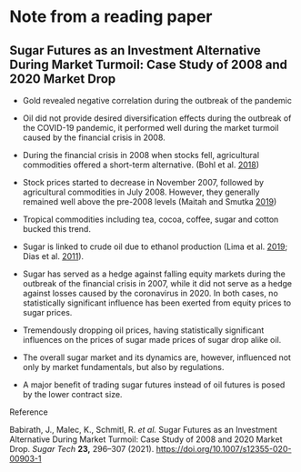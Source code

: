 # Note from a reading paper 

 

## Sugar Futures as an Investment Alternative During Market Turmoil: Case Study of 2008 and 2020 Market Drop 

 

- Gold revealed negative correlation during the outbreak of the pandemic

- Oil did not provide desired diversification effects during the outbreak of the COVID-19 pandemic, it performed well during the market turmoil caused by the financial crisis in 2008.

- During the financial crisis in 2008 when stocks fell, agricultural commodities offered a short-term alternative. (Bohl et al. [2018](https://link.springer.com/article/10.1007/s12355-020-00903-1#ref-CR5))

- Stock prices started to decrease in November 2007, followed by agricultural commodities in July 2008. However, they generally remained well above the pre-2008 levels (Maitah and Smutka [2019](https://link.springer.com/article/10.1007/s12355-020-00903-1#ref-CR31))

- Tropical commodities including tea, cocoa, coffee, sugar and cotton bucked this trend.

- Sugar is linked to crude oil due to ethanol production (Lima et al. [2019](https://link.springer.com/article/10.1007/s12355-020-00903-1#ref-CR29); Dias et al. [2011](https://link.springer.com/article/10.1007/s12355-020-00903-1#ref-CR12)).

- Sugar has served as a hedge against falling equity markets during the outbreak of the financial crisis in 2007, while it did not serve as a hedge against losses caused by the coronavirus in 2020. In both cases, no statistically significant influence has been exerted from equity prices to sugar prices.

- Tremendously dropping oil prices, having statistically significant influences on the prices of sugar made prices of sugar drop alike oil. 

- The overall sugar market and its dynamics are, however, influenced not only by market fundamentals, but also by regulations. 

- A major benefit of trading sugar futures instead of oil futures is posed by the lower contract size. 



Reference

Babirath, J., Malec, K., Schmitl, R. *et al.* Sugar Futures as an Investment Alternative During Market Turmoil: Case Study of 2008 and 2020 Market Drop. *Sugar Tech* **23,** 296–307 (2021). https://doi.org/10.1007/s12355-020-00903-1